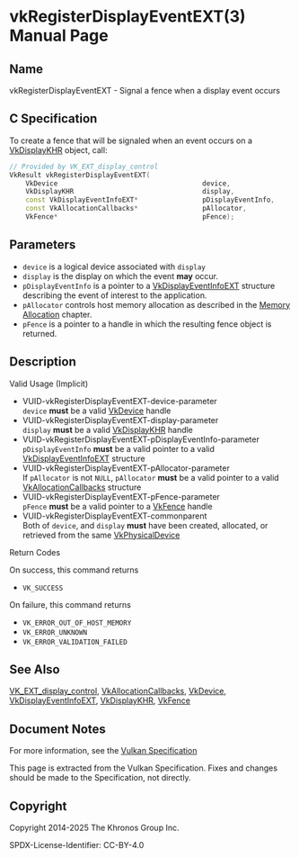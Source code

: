 # vkRegisterDisplayEventEXT(3) Manual Page

## Name

vkRegisterDisplayEventEXT - Signal a fence when a display event occurs



## [](#_c_specification)C Specification

To create a fence that will be signaled when an event occurs on a [VkDisplayKHR](https://registry.khronos.org/vulkan/specs/latest/man/html/VkDisplayKHR.html) object, call:

```c++
// Provided by VK_EXT_display_control
VkResult vkRegisterDisplayEventEXT(
    VkDevice                                    device,
    VkDisplayKHR                                display,
    const VkDisplayEventInfoEXT*                pDisplayEventInfo,
    const VkAllocationCallbacks*                pAllocator,
    VkFence*                                    pFence);
```

## [](#_parameters)Parameters

- `device` is a logical device associated with `display`
- `display` is the display on which the event **may** occur.
- `pDisplayEventInfo` is a pointer to a [VkDisplayEventInfoEXT](https://registry.khronos.org/vulkan/specs/latest/man/html/VkDisplayEventInfoEXT.html) structure describing the event of interest to the application.
- `pAllocator` controls host memory allocation as described in the [Memory Allocation](https://registry.khronos.org/vulkan/specs/latest/html/vkspec.html#memory-allocation) chapter.
- `pFence` is a pointer to a handle in which the resulting fence object is returned.

## [](#_description)Description

Valid Usage (Implicit)

- [](#VUID-vkRegisterDisplayEventEXT-device-parameter)VUID-vkRegisterDisplayEventEXT-device-parameter  
  `device` **must** be a valid [VkDevice](https://registry.khronos.org/vulkan/specs/latest/man/html/VkDevice.html) handle
- [](#VUID-vkRegisterDisplayEventEXT-display-parameter)VUID-vkRegisterDisplayEventEXT-display-parameter  
  `display` **must** be a valid [VkDisplayKHR](https://registry.khronos.org/vulkan/specs/latest/man/html/VkDisplayKHR.html) handle
- [](#VUID-vkRegisterDisplayEventEXT-pDisplayEventInfo-parameter)VUID-vkRegisterDisplayEventEXT-pDisplayEventInfo-parameter  
  `pDisplayEventInfo` **must** be a valid pointer to a valid [VkDisplayEventInfoEXT](https://registry.khronos.org/vulkan/specs/latest/man/html/VkDisplayEventInfoEXT.html) structure
- [](#VUID-vkRegisterDisplayEventEXT-pAllocator-parameter)VUID-vkRegisterDisplayEventEXT-pAllocator-parameter  
  If `pAllocator` is not `NULL`, `pAllocator` **must** be a valid pointer to a valid [VkAllocationCallbacks](https://registry.khronos.org/vulkan/specs/latest/man/html/VkAllocationCallbacks.html) structure
- [](#VUID-vkRegisterDisplayEventEXT-pFence-parameter)VUID-vkRegisterDisplayEventEXT-pFence-parameter  
  `pFence` **must** be a valid pointer to a [VkFence](https://registry.khronos.org/vulkan/specs/latest/man/html/VkFence.html) handle
- [](#VUID-vkRegisterDisplayEventEXT-commonparent)VUID-vkRegisterDisplayEventEXT-commonparent  
  Both of `device`, and `display` **must** have been created, allocated, or retrieved from the same [VkPhysicalDevice](https://registry.khronos.org/vulkan/specs/latest/man/html/VkPhysicalDevice.html)

Return Codes

On success, this command returns

- `VK_SUCCESS`

On failure, this command returns

- `VK_ERROR_OUT_OF_HOST_MEMORY`
- `VK_ERROR_UNKNOWN`
- `VK_ERROR_VALIDATION_FAILED`

## [](#_see_also)See Also

[VK\_EXT\_display\_control](https://registry.khronos.org/vulkan/specs/latest/man/html/VK_EXT_display_control.html), [VkAllocationCallbacks](https://registry.khronos.org/vulkan/specs/latest/man/html/VkAllocationCallbacks.html), [VkDevice](https://registry.khronos.org/vulkan/specs/latest/man/html/VkDevice.html), [VkDisplayEventInfoEXT](https://registry.khronos.org/vulkan/specs/latest/man/html/VkDisplayEventInfoEXT.html), [VkDisplayKHR](https://registry.khronos.org/vulkan/specs/latest/man/html/VkDisplayKHR.html), [VkFence](https://registry.khronos.org/vulkan/specs/latest/man/html/VkFence.html)

## [](#_document_notes)Document Notes

For more information, see the [Vulkan Specification](https://registry.khronos.org/vulkan/specs/latest/html/vkspec.html#vkRegisterDisplayEventEXT)

This page is extracted from the Vulkan Specification. Fixes and changes should be made to the Specification, not directly.

## [](#_copyright)Copyright

Copyright 2014-2025 The Khronos Group Inc.

SPDX-License-Identifier: CC-BY-4.0